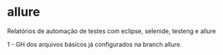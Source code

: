 # allure
Relatórios de automação de testes com eclipse, selenide, testeng e allure

1 - GH dos arquivos básicos já configurados na branch allure.
